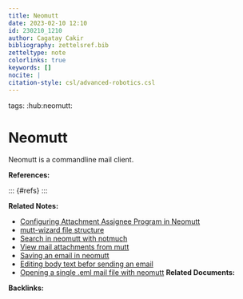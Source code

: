 ```yaml
---
title: Neomutt
date: 2023-02-10 12:10
id: 230210_1210
author: Cagatay Cakir
bibliography: zettelsref.bib
zetteltype: note
colorlinks: true
keywords: []
nocite: |
citation-style: csl/advanced-robotics.csl
---
```


tags: :hub:neomutt:

# Neomutt 

Neomutt is a commandline mail client.

**References:**

::: {#refs}
:::

**Related Notes:**

- [Configuring Attachment Assignee Program in Neomutt](230207_1123.md)
- [mutt-wizard file structure](230210_1016.md)
- [Search in neomutt with notmuch](230214_0306.md)
- [View mail attachments from mutt](230214_0117.md)
- [Saving an email in neomutt](230217_1207.md)
- [Editing body text befor sending an email](230217_1222.md)
- [Opening a single .eml mail file with neomutt](230217_1253.md) 
**Related Documents:**


**Backlinks:**
